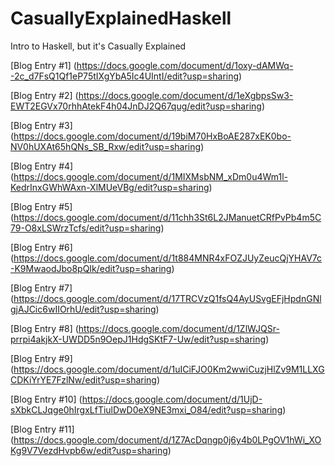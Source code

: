 # CasuallyExplainedHaskell
Intro to Haskell, but it's Casually Explained

[Blog Entry #1] (https://docs.google.com/document/d/1oxy-dAMWq--2c_d7FsQ1Qf1eP75tIXgYbA5Ic4UIntI/edit?usp=sharing)

[Blog Entry #2] (https://docs.google.com/document/d/1eXgbpsSw3-EWT2EGVx70rhhAtekF4h04JnDJ2Q67qug/edit?usp=sharing)

[Blog Entry #3] (https://docs.google.com/document/d/19biM70HxBoAE287xEK0bo-NV0hUXAt65hQNs_SB_Rxw/edit?usp=sharing)

[Blog Entry #4] (https://docs.google.com/document/d/1MIXMsbNM_xDm0u4Wm1l-KedrInxGWhWAxn-XlMUeVBg/edit?usp=sharing)

[Blog Entry #5] (https://docs.google.com/document/d/11chh3St6L2JManuetCRfPvPb4m5C79-O8xLSWrzTcfs/edit?usp=sharing)

[Blog Entry #6] (https://docs.google.com/document/d/1t884MNR4xFOZJUyZeucQjYHAV7c-K9MwaodJbo8pQIk/edit?usp=sharing)

[Blog Entry #7] (https://docs.google.com/document/d/17TRCVzQ1fsQ4AyUSvgEFjHpdnGNlgjAJCic6wIIOrhU/edit?usp=sharing)

[Blog Entry #8] (https://docs.google.com/document/d/1ZlWJQSr-prrpi4akjkX-UWDD5n9OepJ1HdgSKtF7-Uw/edit?usp=sharing)

[Blog Entry #9] (https://docs.google.com/document/d/1uICiFJO0Km2wwiCuzjHlZv9M1LLXGCDKiYrYE7FzlNw/edit?usp=sharing)

[Blog Entry #10] (https://docs.google.com/document/d/1UjD-sXbkCLJqge0hIrgxLfTiulDwD0eX9NE3mxi_O84/edit?usp=sharing)

[Blog Entry #11] (https://docs.google.com/document/d/1Z7AcDqngp0j6y4b0LPgOV1hWi_XOKg9V7VezdHvpb6w/edit?usp=sharing)
